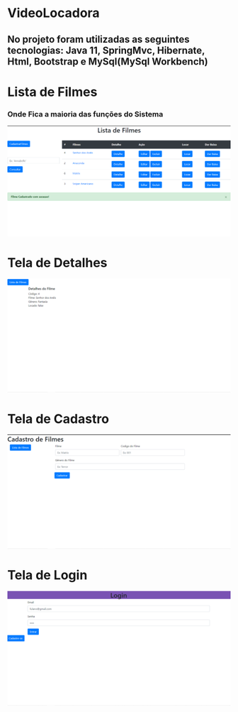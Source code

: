# VideoLocadora
## No projeto foram utilizadas as seguintes tecnologias: Java 11, SpringMvc, Hibernate, Html, Bootstrap e MySql(MySql Workbench)

# Lista de Filmes
### Onde Fica a maioria das funções do Sistema
![Lista de Filmes](https://github.com/Andrefes565/VideoLocadora/blob/master/Lista%20De%20filmes.png)

# Tela de Detalhes
![Tela de Detalhes](https://github.com/Andrefes565/VideoLocadora/blob/master/Detalhes%20Do%20Filme.png)


# Tela de Cadastro
![Tela de Cadastro](https://github.com/Andrefes565/VideoLocadora/blob/master/Cadastrar%20Filme.png)

# Tela de Login
![Tela de Login](https://github.com/Andrefes565/VideoLocadora/blob/master/Tela%20De%20Login.png)



